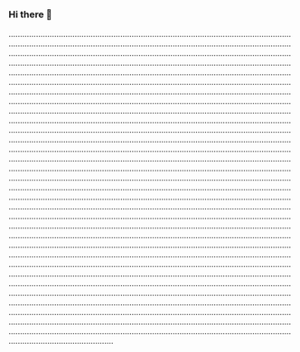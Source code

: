 ### Hi there 👋

..............................................................................................................................................................................................................................................................................................................................................................................................................................................................................................................................................................................................................................................................................................................................................................................................................................................................................................................................................................................................................................................................................................................................................................................................................................................................................................................................................................................................................................................................................................................................................................................................................................................................................................................................................................................................................................................................................................................................................................................................................................................................................................................................................................................................................................................................................................................................................................................................................................................................................................................................................................................................................................................................................................................................................................................................................................................................................................................................................................................................................................................................................................................................................................................................................................................................................................................................................................................................................................................................................................................................................................................................................................................................................................................................................................................................................................................................................................................................................................................................................................................................................................................................................................................
